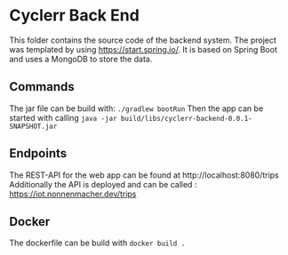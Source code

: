 # Cyclerr Back End


This folder contains the source code of the backend system. The project was templated by using https://start.spring.io/.
It is based on Spring Boot and uses a MongoDB to store the data.


## Commands
The jar file can be build with: `./gradlew bootRun`
Then the app can be started with calling `java -jar build/libs/cyclerr-backend-0.0.1-SNAPSHOT.jar`

## Endpoints
The REST-API for the web app can be found at http://localhost:8080/trips
Additionally the API is deployed and can be called : https://iot.nonnenmacher.dev/trips

## Docker
The dockerfile can be build with `docker build .`


